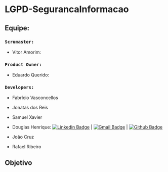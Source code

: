 # LGPD-SegurancaInformacao
## Equipe:
### `Scrumaster:`
   - Vitor Amorim:
### `Product Owner:`
  - Eduardo Querido:
### `Developers:`
   - Fabrício Vasconcellos
   - Jonatas dos Reis
   - Samuel Xavier


   - Douglas Henrique: [![Linkedin Badge](https://img.shields.io/badge/-LinkedIn-blue?style=flat-square&logo=Linkedin&logoColor=white&link=https://www.linkedin.com/in/developer-dhbarboza/)](https://www.linkedin.com/in/developer-dhbarboza/) | [![Gmail Badge](https://img.shields.io/badge/-Gmail-c14438?style=flat-square&logo=Gmail&logoColor=white&link=mailto:dev.dhbarboza@gmail.com)](mailto:dev.dhbarboza@gmail.com) | [![Github Badge](https://img.shields.io/badge/-Github-000?style=flat-square&logo=Github&logoColor=white&link=https://github.com/DhBarboza)](https://github.com/DhBarboza)
   - João Cruz
   - Rafael Ribeiro

## Objetivo
